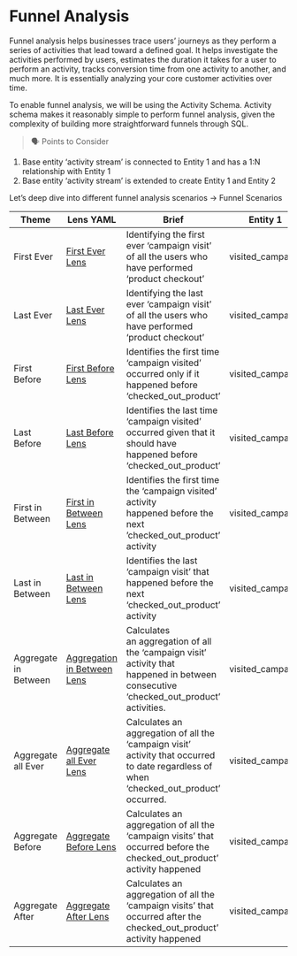 # Funnel Analysis

Funnel analysis helps businesses trace users’ journeys as they perform a series of activities that lead toward a defined goal. It helps investigate the activities performed by users, estimates the duration it takes for a user to perform an activity, tracks conversion time from one activity to another, and much more. It is essentially analyzing your core customer activities over time.

To enable funnel analysis, we will be using the Activity Schema. Activity schema makes it reasonably simple to perform funnel analysis, given the complexity of building more straightforward funnels through SQL.

> 🗣 Points to Consider

1. Base entity ‘activity stream’ is connected to Entity 1 and has a 1:N relationship with Entity 1
2. Base entity ‘activity stream’ is extended to create Entity 1 and Entity 2
</aside>

Let’s deep dive into different funnel analysis scenarios →
Funnel Scenarios

|Theme |Lens YAML |Brief |Entity 1 |Entity 2 |Relationship|
|---|---|---|---|---|---|
|First Ever          |[First Ever Lens](../Funnel%20Analysis/Funnel%20Scenarios/First%20Ever%20Lens.md) |Identifying the first ever ‘campaign visit’ of all the users who have performed ‘product checkout’                                     |visited_campaign|checked_out_product|1:N         |
|Last Ever           |[Last Ever Lens](../Funnel%20Analysis/Funnel%20Scenarios/Last%20Ever%20Lens.md) |Identifying the last ever ‘campaign visit’ of all the users who have performed ‘product checkout’                                      |visited_campaign|checked_out_product|1:N         |
|First Before        |[First Before Lens](../Funnel%20Analysis/Funnel%20Scenarios/First%20Before%20Lens.md) |Identifies the first time ‘campaign visited’ occurred only if it happened before ‘checked_out_product’                                 |visited_campaign|checked_out_product|1:N         |
|Last Before         |[Last Before Lens](../Funnel%20Analysis/Funnel%20Scenarios/Last%20Before%20Lens.md) |Identifies the last time ‘campaign visited’ occurred given that it should have happened before ‘checked_out_product’                   |visited_campaign|checked_out_product|1:N         |
|First in Between    |[First in Between Lens](../Funnel%20Analysis/Funnel%20Scenarios/First%20in%20Between%20Lens.md) |Identifies the first time the ‘campaign visited’ activity happened before the next ’checked_out_product’ activity                      |visited_campaign|checked_out_product|1:N         |
|Last in Between     |[Last in Between Lens](../Funnel%20Analysis/Funnel%20Scenarios/Last%20in%20Between%20Lens.md) |Identifies the last ‘campaign visit’ that happened before the next ‘checked_out_product’ activity                                      |visited_campaign|checked_out_product|1:N         |
|Aggregate in Between|[Aggregation in Between Lens](../Funnel%20Analysis/Funnel%20Scenarios/Aggregation%20in%20Between%20Lens.md)|Calculates an aggregation of all the ‘campaign visit’ activity that happened in between consecutive ‘checked_out_product’ activities.  |visited_campaign|checked_out_product|1:N         |
|Aggregate all Ever  |[Aggregate all Ever Lens](../Funnel%20Analysis/Funnel%20Scenarios/Aggregate%20all%20Ever%20Lens.md) |Calculates an aggregation of all the ‘campaign visit’ activity that occurred to date regardless of when ‘checked_out_product’ occurred.|visited_campaign|checked_out_product|1:N         |
|Aggregate Before    |[Aggregate Before Lens](../Funnel%20Analysis/Funnel%20Scenarios/Aggregate%20Before%20Lens.md) |Calculates an aggregation of all the  ‘campaign visits’ that occurred before the checked_out_product’ activity happened                |visited_campaign|checked_out_product|1:N         |
|Aggregate After     |[Aggregate After Lens](../Funnel%20Analysis/Funnel%20Scenarios/Aggregate%20After%20Lens.md) |Calculates an aggregation of all the  ‘campaign visits’ that occurred after the checked_out_product’ activity happened                 |visited_campaign|checked_out_product|1:N         |